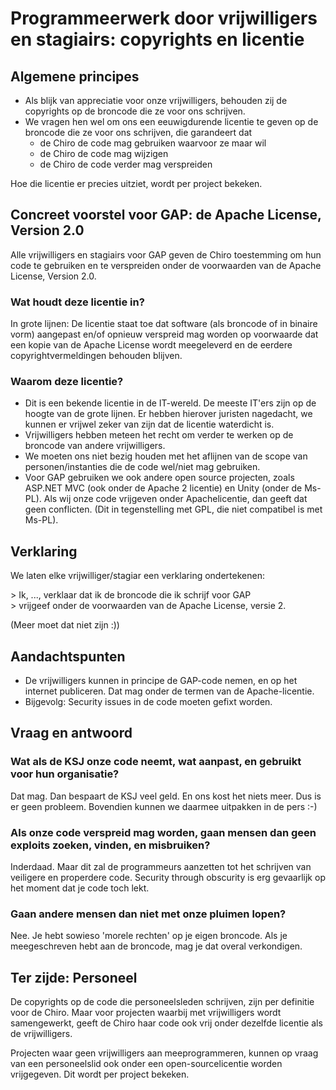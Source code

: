 Programmeerwerk door vrijwilligers en stagiairs: copyrights en licentie
=======================================================================

Algemene principes
------------------

-   Als blijk van appreciatie voor onze vrijwilligers, behouden zij de
    copyrights op de broncode die ze voor ons schrijven.
-   We vragen hen wel om ons een eeuwigdurende licentie te geven op de
    broncode die ze voor ons schrijven, die garandeert dat
    -   de Chiro de code mag gebruiken waarvoor ze maar wil
    -   de Chiro de code mag wijzigen
    -   de Chiro de code verder mag verspreiden

Hoe die licentie er precies uitziet, wordt per project bekeken.

Concreet voorstel voor GAP: de Apache License, Version 2.0
----------------------------------------------------------

Alle vrijwilligers en stagiairs voor GAP geven de Chiro toestemming om
hun code te gebruiken en te verspreiden onder de voorwaarden van de
Apache License, Version 2.0.

### Wat houdt deze licentie in?

In grote lijnen: De licentie staat toe dat software (als broncode of in
binaire vorm) aangepast en/of opnieuw verspreid mag worden op voorwaarde
dat een kopie van de Apache License wordt meegeleverd en de eerdere
copyrightvermeldingen behouden blijven.

### Waarom deze licentie?

-   Dit is een bekende licentie in de IT-wereld. De meeste IT'ers zijn
    op de hoogte van de grote lijnen. Er hebben hierover juristen
    nagedacht, we kunnen er vrijwel zeker van zijn dat de licentie
    waterdicht is.
-   Vrijwilligers hebben meteen het recht om verder te werken op de
    broncode van andere vrijwilligers.
-   We moeten ons niet bezig houden met het aflijnen van de scope van
    personen/instanties die de code wel/niet mag gebruiken.
-   Voor GAP gebruiken we ook andere open source projecten, zoals
    ASP.NET MVC (ook onder de Apache 2 licentie) en Unity (onder
    de Ms-PL). Als wij onze code vrijgeven onder Apachelicentie, dan
    geeft dat geen conflicten. (Dit in tegenstelling met GPL, die niet
    compatibel is met Ms-PL).

Verklaring
----------

We laten elke vrijwilliger/stagiar een verklaring ondertekenen:

&gt; Ik, ..., verklaar dat ik de broncode die ik schrijf voor GAP\
&gt; vrijgeef onder de voorwaarden van de Apache License, versie 2.

(Meer moet dat niet zijn :))

Aandachtspunten
---------------

-   De vrijwilligers kunnen in principe de GAP-code nemen, en op het
    internet publiceren. Dat mag onder de termen van de Apache-licentie.
-   Bijgevolg: Security issues in de code moeten gefixt worden.

Vraag en antwoord
-----------------

### Wat als de KSJ onze code neemt, wat aanpast, en gebruikt voor hun organisatie?

Dat mag. Dan bespaart de KSJ veel geld. En ons kost het niets meer. Dus
is er geen probleem. Bovendien kunnen we daarmee uitpakken in de pers
:-)

### Als onze code verspreid mag worden, gaan mensen dan geen exploits zoeken, vinden, en misbruiken?

Inderdaad. Maar dit zal de programmeurs aanzetten tot het schrijven van
veiligere en properdere code. Security through obscurity is erg
gevaarlijk op het moment dat je code toch lekt.

### Gaan andere mensen dan niet met onze pluimen lopen?

Nee. Je hebt sowieso 'morele rechten' op je eigen broncode. Als je
meegeschreven hebt aan de broncode, mag je dat overal verkondigen.

Ter zijde: Personeel
--------------------

De copyrights op de code die personeelsleden schrijven, zijn per
definitie voor de Chiro. Maar voor projecten waarbij met vrijwilligers
wordt samengewerkt, geeft de Chiro haar code ook vrij onder dezelfde
licentie als de vrijwilligers.

Projecten waar geen vrijwilligers aan meeprogrammeren, kunnen op vraag
van een personeelslid ook onder een open-sourcelicentie worden
vrijgegeven. Dit wordt per project bekeken.
